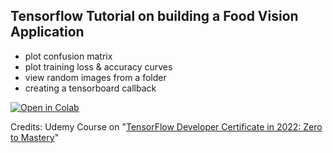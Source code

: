 ## Tensorflow Tutorial on building a Food Vision Application

- plot confusion matrix
- plot training loss & accuracy curves
- view random images from a folder
- creating a tensorboard callback



[![Open in Colab](https://colab.research.google.com/assets/colab-badge.svg)](https://github.com/swagatk/tf_deep_learning/blob/master/tf_food_vision.ipynb)


Credits: Udemy Course on "[TensorFlow Developer Certificate in 2022: Zero to Mastery](https://www.udemy.com/course/tensorflow-developer-certificate-machine-learning-zero-to-mastery)"
